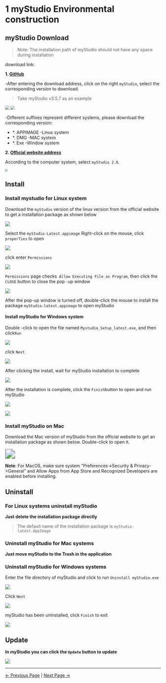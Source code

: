 # 1 myStudio Environmental construction

## myStudio Download

> Note: The installation path of myStudio should not have any space during installation

download link:

**1. [GitHub](https://github.com/elephantrobotics/myStudio)**

-After entering the download address, click on the right `myStudio`, select the corresponding version to download.

> Take myStudio v3.5.7 as an example

<img src=".\img\github.png" style="zoom: 80%;" />

<img src=".\img\github_download.png" style="zoom: 80%;" />

-Different suffixes represent different systems, please download the corresponding version:
   - \*. APPIMAGE -Linux system
   - \*. DMG -MAC system
   - \*. Exe -Window system

**2. [Official website address](https://www.elephantrobotics.com/en/downloads/)**

According to the computer system, select `myStudio 2.0`.

<img src=".\img\download_web.png" style="zoom: 50%;" />

## Install

### Install mystudio for Linux system

Download the `myStudio` version of the linux version from the official website to get a installation package as shown below

![](.\img\320\appimage.png)

Select the `myStudio-Latest.appimage` Right-click on the mouse, click` properTies` to open

<img src=".\img\320\appimage1.png"  />

click enter `Permissions`

<img src=".\img\320\appimage2.png"  />

`Permissions` page checks` Allow Executing File as Program`, then click the `CLOSE` button to close the pop -up window

<img src=".\img\320\appimage3.png"  />

After the pop-up window is turned off, double-click the mouse to install the package `myStudio-latest.appimage` to open myStudio

#### Install myStudio for Windows system

Double -click to open the file named `Mystudio_Setup_latest.exe`, and then click` Run `

![](.\img\install_1.png)

click `Next`

![](.\img\install_2.png)

After clicking the install, wait for myStudio installation to complete

![](.\img\install_3.png)

After the installation is complete, click the `Finish`button to open and run myStudio

![](.\img\install_4.png)

![](.\img\install_5.png)

### Install myStudio on Mac

Download the Mac version of myStudio from the official website to get an installation package as shown below. Double-click to open it.

<img src=".\img\mac.png" style="zoom:200%;" />

**Note**: For MacOS, make sure system "Preferences->Security & Privacy->General" and Allow Apps from App Store and Recognized Developers are enabled before installing.

## Uninstall

### For Linux systems uninstall myStudio

**Just delete the installation package directly**

> The default name of the installation package is `myStudio-latest.AppImage`


### Uninstall myStudio for Mac systems

**Just move myStudio to the Trash in the application**

### Uninstall myStudio for Windows systems

Enter the file directory of myStudio and click to run `Uninstall myStudio.exe`

![](.\img\uninstall_1.png)

Click `Next`

![](.\img\uninstall_2.png)

myStudio has been uninstalled, click `Finish` to exit

![](.\img\uninstall_3.png)

## Update

**In myStudio you can click the `Update` button to update**

![](.\img\update.png)

---

[← Previous Page](./README.md) | [Next Page →](5.2.2-install_driver.md)